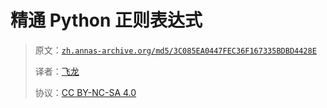 # 精通 Python 正则表达式

> 原文：[`zh.annas-archive.org/md5/3C085EA0447FEC36F167335BDBD4428E`](https://zh.annas-archive.org/md5/3C085EA0447FEC36F167335BDBD4428E)
> 
> 译者：[飞龙](https://github.com/wizardforcel)
> 
> 协议：[CC BY-NC-SA 4.0](http://creativecommons.org/licenses/by-nc-sa/4.0/)